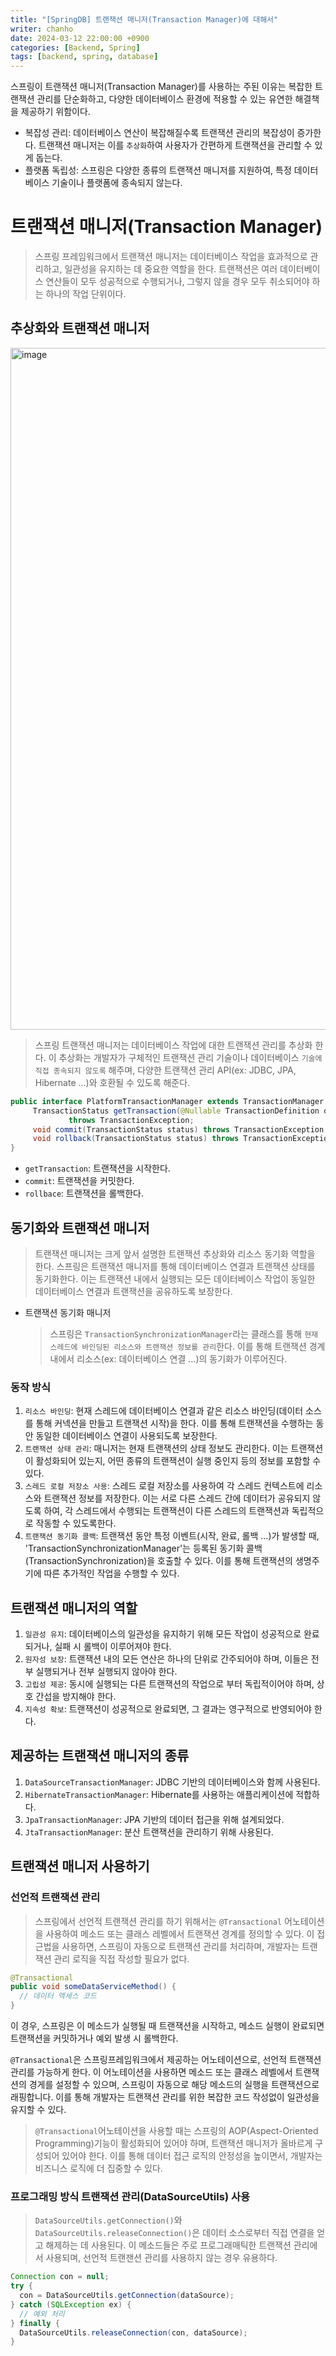 ```yaml
---
title: "[SpringDB] 트랜잭션 매니저(Transaction Manager)에 대해서"
writer: chanho
date: 2024-03-12 22:00:00 +0900
categories: [Backend, Spring]
tags: [backend, spring, database]
---
```


스프링이 트랜잭션 매니저(Transaction Manager)를 사용하는 주된 이유는 복잡한 트랜잭션 관리를 단순화하고, 다양한 데이터베이스 환경에 적용할 수 있는 유연한 해결책을 제공하기 위함이다.

- 복잡성 관리: 데이터베이스 연산이 복잡해질수록 트랜잭션 관리의 복잡성이 증가한다. 트랜잭션 매니저는 이를 `추상화`하여 사용자가 간편하게 트랜잭션을 관리할 수 있게 돕는다.
- 플랫폼 독립성: 스프링은 다양한 종류의 트랜잭션 매니저를 지원하여, 특정 데이터베이스 기술이나 플랫폼에 종속되지 않는다.

# 트랜잭션 매니저(Transaction Manager)

> 스프링 프레임워크에서 트랜잭션 매니저는 데이터베이스 작업을 효과적으로 관리하고, 일관성을 유지하는 데 중요한 역할을 한다. 트랜잭션은 여러 데이터베이스 연산들이 모두 성공적으로 수행되거나, 그렇지 않을 경우 모두 취소되어야 하는 하나의 작업 단위이다.

## 추상화와 트랜잭션 매니저

<img width="1091" alt="image" src="https://github.com/chanhocode/chanhocode.github.io/assets/105937460/25f6bce0-c46f-4951-9501-c7e3ff1e8e22">

> 스프링 트랜잭션 매니저는 데이터베이스 작업에 대한 트랜잭션 관리를 추상화 한다. 이 추상화는 개발자가 구체적인 트랜잭션 관리 기술이나 데이터베이스 `기술에 직접 종속되지 않도록` 해주며, 다양한 트랜잭션 관리 API(ex: JDBC, JPA, Hibernate ...)와 호환될 수 있도록 해준다.

```java
public interface PlatformTransactionManager extends TransactionManager {
     TransactionStatus getTransaction(@Nullable TransactionDefinition definition)
             throws TransactionException;
     void commit(TransactionStatus status) throws TransactionException;
     void rollback(TransactionStatus status) throws TransactionException;
}
```

- `getTransaction`: 트랜잭션을 시작한다.
- `commit`: 트랜잭션을 커밋한다.
- `rollbace`: 트랜잭션을 롤백한다.

## 동기화와 트랜잭션 매니저

> 트랜잭션 매니저는 크게 앞서 설명한 트랜잭션 추상화와 리소스 동기화 역할을 한다. 스프링은 트랜잭션 매니저를 통해 데이터베이스 연결과 트랜잭션 상태를 동기화한다. 이는 트랜잭션 내에서 실행되는 모든 데이터베이스 작업이 동일한 데이터베이스 연결과 트랜잭션을 공유하도록 보장한다.

- 트랜잭션 동기화 매니저
  > 스프링은 `TransactionSynchronizationManager`라는 클래스를 통해 `현재 스레드에 바인딩된 리소스와 트랜잭션 정보를 관리`한다. 이를 통해 트랜잭션 경계 내에서 리소스(ex: 데이터베이스 연결 ...)의 동기화가 이루어진다.

### 동작 방식

1. `리소스 바인딩`: 현재 스레드에 데이터베이스 연결과 같은 리소스 바인딩(데이터 소스를 통해 커넥션을 만들고 트랜잭션 시작)을 한다. 이를 통해 트랜잭션을 수행하는 동안 동일한 데이터베이스 연결이 사용되도록 보장한다.
2. `트랜잭션 상태 관리`: 매니저는 현재 트랜잭션의 상태 정보도 관리한다. 이는 트랜잭션이 활성화되어 있는지, 어떤 종류의 트랜잭션이 실행 중인지 등의 정보를 포함할 수 있다.
3. `스레드 로컬 저장소 사용`: 스레드 로컬 저장소를 사용하여 각 스레드 컨텍스트에 리소스와 트랜잭션 정보를 저장한다. 이는 서로 다른 스레드 간에 데이터가 공유되지 않도록 하여, 각 스레드에서 수행되는 트랜잭션이 다른 스레드의 트랜잭션과 독립적으로 작동할 수 있도록한다.
4. `트랜잭션 동기화 콜백`: 트랜잭션 동안 특정 이벤트(시작, 완료, 롤백 ...)가 발생할 때, 'TransactionSynchronizationManager'는 등록된 동기화 콜백(TransactionSynchronization)을 호출할 수 있다. 이를 통해 트랜잭션의 생명주기에 따른 추가적인 작업을 수행할 수 있다.

## 트랜잭션 매니저의 역할

1. `일관성 유지`: 데이터베이스의 일관성을 유지하기 위해 모든 작업이 성공적으로 완료되거나, 실패 시 롤백이 이루어져야 한다.
2. `원자성 보장`: 트랜잭션 내의 모든 연산은 하나의 단위로 간주되어야 하며, 이들은 전부 실행되거나 전부 실행되지 않아야 한다.
3. `고립성 제공`: 동시에 실행되는 다른 트랜잭션의 작업으로 부터 독립적이어야 하며, 상호 간섭을 방지해야 한다.
4. `지속성 확보`: 트랜잭션이 성공적으로 완료되면, 그 결과는 영구적으로 반영되어야 한다.

## 제공하는 트랜잭션 매니저의 종류

1. `DataSourceTransactionManager`: JDBC 기반의 데이터베이스와 함께 사용된다.
2. `HibernateTransactionManager`: Hibernate를 사용하는 애플리케이션에 적합하다.
3. `JpaTransactionManager`: JPA 기반의 데이터 접근을 위해 설계되었다.
4. `JtaTransactionManager`: 분산 트랜잭션을 관리하기 위해 사용된다.

## 트랜잭션 매니저 사용하기

### 선언적 트랜잭션 관리

> 스프링에서 선언적 트랜잭션 관리를 하기 위해서는 `@Transactional` 어노테이션을 사용하여 메소드 또는 클래스 레벨에서 트랜잭션 경계를 정의할 수 있다. 이 접근법을 사용하면, 스프링이 자동으로 트랜잭션 관리를 처리하며, 개발자는 트랜잭션 관리 로직을 직접 작성할 필요가 없다.

```java
@Transactional
public void someDataServiceMethod() {
  // 데이터 액세스 코드
}
```

이 경우, 스프링은 이 메소드가 실행될 때 트랜잭션을 시작하고, 메소드 실행이 완료되면 트랜잭션을 커밋하거나 예외 발생 시 롤백한다.

`@Transactional`은 스프링프레임워크에서 제공하는 어노테이션으로, 선언적 트랜잭션 관리를 가능하게 한다. 이 어노테이션을 사용하면 메소드 또는 클래스 레벨에서 트랜잭션의 경게를 설정할 수 있으며, 스프링이 자동으로 해당 메소드의 실행을 트랜잭션으로 래핑합니다. 이를 통해 개발자는 트랜잭션 관리를 위한 복잡한 코드 작성없이 일관성을 유지할 수 있다.

> `@Transactional`어노테이션을 사용할 때는 스프링의 AOP(Aspect-Oriented Programming)기능이 활성화되어 있어야 하며, 트랜잭션 매니저가 올바르게 구성되어 있어야 한다. 이를 통해 데이터 접근 로직의 안정성을 높이면서, 개발자는 비즈니스 로직에 더 집중할 수 있다.

### 프로그래밍 방식 트랜잭션 관리(DataSourceUtils) 사용

> `DataSourceUtils.getConnection()`와 `DataSourceUtils.releaseConnection()`은 데이터 소스로부터 직접 연결을 얻고 해제하는 데 사용된다. 이 메소드들은 주로 프로그래매틱한 트랜잭션 관리에서 사용되며, 선언적 트랜잰션 관리를 사용하지 않는 경우 유용하다.

```java
Connection con = null;
try {
  con = DataSourceUtils.getConnection(dataSource);
} catch (SQLException ex) {
  // 예외 처리
} finally {
  DataSourceUtils.releaseConnection(con, dataSource);
}
```
